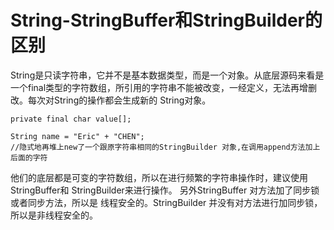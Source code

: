 # String-StringBuffer和StringBuilder的区别

String是只读字符串，它并不是基本数据类型，而是一个对象。从底层源码来看是一个final类型的字符数组，所引用的字符串不能被改变，一经定义，无法再增删改。每次对String的操作都会生成新的 String对象。

```
private final char value[];
```

```
String name = "Eric" + "CHEN";
//隐式地再堆上new了一个跟原字符串相同的StringBuilder 对象,在调用append方法加上后面的字符
```

他们的底层都是可变的字符数组，所以在进行频繁的字符串操作时，建议使用StringBuffer和 StringBuilder来进行操作。 另外StringBuffer 对方法加了同步锁或者同步方法，所以是 线程安全的。StringBuilder 并没有对方法进行加同步锁，所以是非线程安全的。